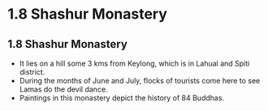 # 1.8 Shashur Monastery
## 1.8 Shashur Monastery
* It lies on a hill some 3 kms from Keylong, which is in Lahual and Spiti district.
* During the months of June and July, flocks of tourists come here to see Lamas do the devil dance.
* Paintings in this monastery depict the history of 84 Buddhas.